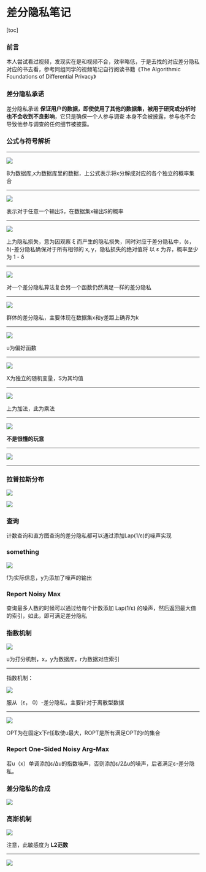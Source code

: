 # 差分隐私笔记

[toc]

### 前言

​		本人尝试看过视频，发现实在是和视频不合，效率略低，于是去找的对应差分隐私对应的书去看，参考同组同学的视频笔记自行阅读书籍《The Algorithmic Foundations of Differential Privacy》

### 差分隐私承诺

差分隐私承诺  **保证用户的数据，即使使用了其他的数据集，被用于研究或分析时也不会收到不良影响**，它只是确保一个人参与调查 本身不会被披露，参与也不会导致他参与调查的任何细节被披露。

### 公式与符号解析

****

![](https://wyj-bck.oss-cn-guangzhou.aliyuncs.com/pic/20220718221946.png)

B为数据库,x为数据库里的数据，上公式表示将x分解成对应的各个独立的概率集合

****

![](https://wyj-bck.oss-cn-guangzhou.aliyuncs.com/pic/20220718222414.png)

表示对于任意一个输出S，在数据集x输出S的概率

****

![](https://wyj-bck.oss-cn-guangzhou.aliyuncs.com/pic/20220718222615.png)

上为隐私损失，意为因观察 ξ 而产生的隐私损失，同时对应于差分隐私中，(ε，δ)-差分隐私确保对于所有相邻的 x, y，隐私损失的绝对值将 以 ε 为界，概率至少为 1 - δ

****

![](https://wyj-bck.oss-cn-guangzhou.aliyuncs.com/pic/20220718222900.png)

对一个差分隐私算法复合另一个函数仍然满足一样的差分隐私

****

![](https://wyj-bck.oss-cn-guangzhou.aliyuncs.com/pic/20220718223014.png)

群体的差分隐私，主要体现在数据集x和y差距上确界为k

****

![](https://wyj-bck.oss-cn-guangzhou.aliyuncs.com/pic/20220718224103.png)

u为偏好函数

****

![](https://wyj-bck.oss-cn-guangzhou.aliyuncs.com/pic/20220718224520.png)

X为独立的随机变量，S为其均值

****

![](https://wyj-bck.oss-cn-guangzhou.aliyuncs.com/pic/20220718224622.png)

上为加法，此为乘法

****

![](https://wyj-bck.oss-cn-guangzhou.aliyuncs.com/pic/20220718224710.png)

**不是很懂的玩意**

****

![](https://wyj-bck.oss-cn-guangzhou.aliyuncs.com/pic/20220718224801.png)

****

### 拉普拉斯分布

![](https://wyj-bck.oss-cn-guangzhou.aliyuncs.com/pic/20220718225005.png)

![](https://wyj-bck.oss-cn-guangzhou.aliyuncs.com/pic/20220718225109.png)



### 查询

计数查询和直方图查询的差分隐私都可以通过添加Lap(1/ε)的噪声实现

### something

![](https://wyj-bck.oss-cn-guangzhou.aliyuncs.com/pic/20220719084735.png)

f为实际信息，y为添加了噪声的输出

### Report Noisy Max

查询最多人数的时候可以通过给每个计数添加 Lap(1/ε) 的噪声，然后返回最大值的索引，如此，即可满足差分隐私

### 指数机制

![](https://wyj-bck.oss-cn-guangzhou.aliyuncs.com/pic/20220719091144.png)

u为打分机制，x，y为数据库，r为数据对应索引

****

指数机制：

![](https://wyj-bck.oss-cn-guangzhou.aliyuncs.com/pic/20220719091415.png)

服从（ε， 0）-差分隐私，主要针对于离散型数据

****

![](https://wyj-bck.oss-cn-guangzhou.aliyuncs.com/pic/20220719091848.png)

OPT为在固定x下r任取使u最大，ROPT是所有满足OPT的r的集合

### Report One-Sided Noisy Arg-Max

若u（x）单调添加ε/∆u的指数噪声，否则添加ε/2∆u的噪声，后者满足ε-差分隐私。

### 差分隐私的合成

![](https://wyj-bck.oss-cn-guangzhou.aliyuncs.com/pic/20220719094214.png)

### 高斯机制

![](https://wyj-bck.oss-cn-guangzhou.aliyuncs.com/pic/20220719095051.png)

注意，此敏感度为 **L2范数**

****

![](https://wyj-bck.oss-cn-guangzhou.aliyuncs.com/pic/20220719095023.png)

